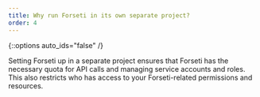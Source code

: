 ```yaml
---
title: Why run Forseti in its own separate project?
order: 4
---
```

{::options auto_ids="false" /}

Setting Forseti up in a separate project ensures that Forseti has the necessary
quota for API calls and managing service accounts and roles. This also
restricts who has access to your Forseti-related permissions and resources.
